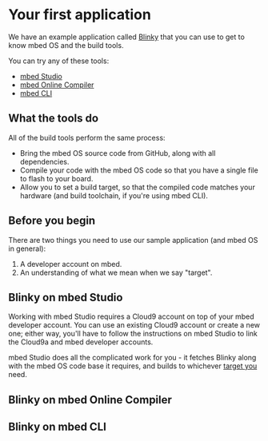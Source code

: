 # Your first application

We have an example application called [Blinky](https://github.com/ARMmbed/mbed-blinky-morpheus) that you can use to get to know mbed OS and the build tools.

You can try any of these tools:

* [mbed Studio](#blinky-on-mbed-studio)
* [mbed Online Compiler](#blinky-on-mbed-online-compiler)
* [mbed CLI](#blinky-on-mbed-cli)

## What the tools do

All of the build tools perform the same process:

* Bring the mbed OS source code from GitHub, along with all dependencies.
* Compile your code with the mbed OS code so that you have a single file to flash to your board.
* Allow you to set a build target, so that the compiled code matches your hardware (and build toolchain, if you're using mbed CLI).

## Before you begin

There are two things you need to use our sample application (and mbed OS in general):

1. A developer account on mbed.
2. An understanding of what we mean when we say "target".

## Blinky on mbed Studio

Working with mbed Studio requires a Cloud9 account on top of your mbed developer account. You can use an existing Cloud9 account or create a new one; either way, you'll have to follow the instructions on mbed Studio to link the Cloud9a and mbed developer accounts. 

mbed Studio does all the complicated work for you - it fetches Blinky along with the mbed OS code base it requires, and builds to whichever [target you]() need.

## Blinky on mbed Online Compiler


## Blinky on mbed CLI



